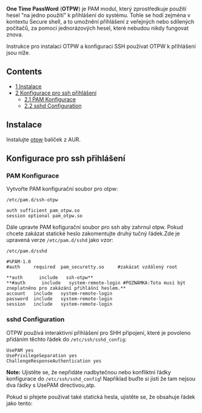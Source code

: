 **One Time PassWord** (**OTPW**) je PAM modul, který zprostředkuje použití hesel "na jedno použití" k přihlášení do systému. Tohle se hodí zejména v kontextu Secure shell, a to umožnění přihlášení z veřejných nebo sdílených počítačů, za pomoci jednorázových hesel, které nebudou nikdy fungovat znova.

Instrukce pro instalaci OTPW a konfiguraci SSH používat OTPW k přihlášení jsou níže.

## Contents

*   [1 Instalace](#Instalace)
*   [2 Konfigurace pro ssh přihlášení](#Konfigurace_pro_ssh_p.C5.99ihl.C3.A1.C5.A1en.C3.AD)
    *   [2.1 PAM Konfigurace](#PAM_Konfigurace)
    *   [2.2 sshd Configuration](#sshd_Configuration)

## Instalace

Instalujte [otpw](https://aur.archlinux.org/packages/otpw/) balíček z AUR.

## Konfigurace pro ssh přihlášení

### PAM Konfigurace

Vytvořte PAM konfigurační soubor pro otpw:

 `/etc/pam.d/ssh-otpw` 

```
auth sufficient pam_otpw.so
session optional pam_otpw.so

```

Dále upravte PAM kofigurační soubor pro ssh aby zahrnul otpw. Pokud chcete zakázat statické heslo zakomentujte druhý tučný řádek.Zde je upravená verze `/etc/pam.d/sshd` jako vzor:

 `/etc/pam.d/sshd` 

```
#%PAM-1.0
#auth     required  pam_securetty.so     #zakázat vzdálený root

**auth      include   ssh-otpw**
**#auth      include   system-remote-login #POZNÁMKA:Toto musí být zneplatněno pro zakázání přihlášní heslem.**
account   include   system-remote-login
password  include   system-remote-login
session   include   system-remote-login

```

### sshd Configuration

OTPW používá interaktivní přihlášení pro SHH připojení, které je povoleno přidáním těchto řádek do `/etc/ssh/sshd_config`:

```
UsePAM yes
UsePrivilegeSeparation yes
ChallengeResponseAuthentication yes

```

**Note:** Ujistěte se, že nepřidáte nadbytečnou nebo konfliktní řádky konfigurace do `/etc/ssh/sshd_config`! Například buďte si jistí že tam nejsou dva řádky s UsePAM directivou,atp.

Pokud si přejete používat také statická hesla, ujistěte se, že obsahuje řádek jako tento: